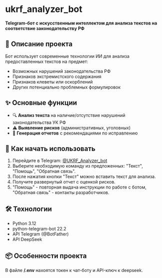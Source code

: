 # ukrf_analyzer_bot

**Telegram-бот с искусственным интеллектом для анализа текстов на соответствие законодательству РФ**

## 📌 Описание проекта
Бот использует современные технологии ИИ для анализа предоставленных текстов на предмет:
- Возможных нарушений законодательства РФ
- Признаков экстремистского содержания
- Признаков клеветы или оскорблений
- Других потенциально проблемных формулировок


## ✨ Основные функции
- 🔍 **Анализ текста** на наличие/отсутствие нарушений законодательства УК РФ
- ⚠️ **Выявление рисков** (административных, уголовных)
- 📝 **Генерация отчетов** с рекомендациями по исправлению


## 🚀 Как начать использовать
1. Перейдите в Telegram: [@UKRF_Analyzer_bot](t.me/UKRF_Analyzer_bot)
2. Выберите необходимую команду из предложенных: "Текст", "Помощь", "Обратная связь".
3. После нажатия кнопки "Текст" можно вставить текст для анализа.
4. Получите развернутый отчет с оценкой рисков.
5. "Помощь" - повторная выдача инструкции по работе с ботом, "Обратная связь" - контакты разработчиков.


## 🛠 Технологии
- Python 3.12
- python-telegram-bot 22.2
- API Telegram (@BotFather)
- API DeepSeek
  

## 📦 Особенности проекта
В файле **/.env** нахоятся токен к чат-боту и API-ключ к deepseek.
